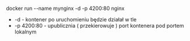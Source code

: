 docker run --name mynginx -d -p 4200:80 nginx

* -d - kontener po uruchomieniu będzie działał w tle
* -p 4200:80 - upublicznia ( przekierowuje ) port kontenera pod portem lokalnym